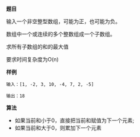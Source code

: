 **题目**

输入一个非空整型数组，可能为正，也可能为负。

数组中一个或连续的多个整数组成一个子数组。

求所有子数组的和的最大值

要求时间复杂度为O(n)

**样例**

```
输入：[1, -2, 3, 10, -4, 7, 2, -5]

输出：18
```

**算法**  

- 如果当前和小于0，直接把当前和赋值为下一个元素;
- 如果当前和大于0，则累加下一个元素
